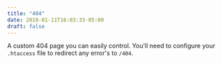 ```yaml
---
title: "404"
date: 2018-01-11T16:03:33-05:00
draft: false
---
```


A custom 404 page you can easily control. You'll need to configure your `.htaccess` file to redirect any error's to `/404`.